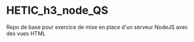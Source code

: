 # HETIC_h3_node_QS
Repo de base pour exercice de mise en place d'un serveur NodeJS avec des vues HTML
